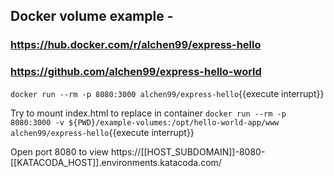 ## Docker volume example - 
### https://hub.docker.com/r/alchen99/express-hello
### https://github.com/alchen99/express-hello-world

`docker run --rm -p 8080:3000 alchen99/express-hello`{{execute interrupt}}

Try to mount index.html to replace in container
`docker run --rm -p 8080:3000 -v ${PWD}/example-volumes:/opt/hello-world-app/www alchen99/express-hello`{{execute interrupt}}

Open port 8080 to view
https://[[HOST_SUBDOMAIN]]-8080-[[KATACODA_HOST]].environments.katacoda.com/
